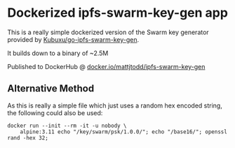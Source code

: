 # Dockerized ipfs-swarm-key-gen app

This is a really simple dockerized version of the Swarm key generator provided by [Kubuxu/go-ipfs-swarm-key-gen](https://github.com/Kubuxu/go-ipfs-swarm-key-gen).


It builds down to a binary of ~2.5M


Published to DockerHub @ [docker.io/mattjtodd/ipfs-swarm-key-gen](https://hub.docker.com/repository/docker/mattjtodd/ipfs-swarm-key-gen)


## Alternative Method

As this is really a simple file which just uses a random hex encoded string, the following could also be used:

```
docker run --init --rm -it -u nobody \
    alpine:3.11 echo "/key/swarm/psk/1.0.0/"; echo "/base16/"; openssl rand -hex 32;
```

